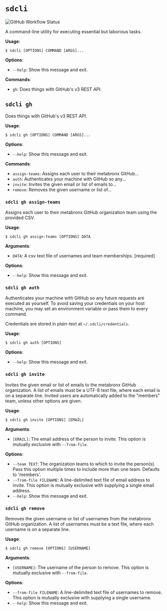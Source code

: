 # `sdcli`

![GitHub Workflow Status](https://img.shields.io/github/workflow/status/metabronx/sdcli/CI?label=tests&style=flat-square)

A command-line utility for executing essential but laborious tasks.

**Usage**:

```console
$ sdcli [OPTIONS] COMMAND [ARGS]...
```

**Options**:

* `--help`: Show this message and exit.

**Commands**:

* `gh`: Does things with GitHub's v3 REST API.

## `sdcli gh`

Does things with GitHub's v3 REST API.

**Usage**:

```console
$ sdcli gh [OPTIONS] COMMAND [ARGS]...
```

**Options**:

* `--help`: Show this message and exit.

**Commands**:

* `assign-teams`: Assigns each user to their metabronx GitHub...
* `auth`: Authenticates your machine with GitHub so any...
* `invite`: Invites the given email or list of emails to...
* `remove`: Removes the given username or list of...

### `sdcli gh assign-teams`

Assigns each user to their metabronx GitHub organization team using the
provided CSV.

**Usage**:

```console
$ sdcli gh assign-teams [OPTIONS] DATA
```

**Arguments**:

* `DATA`: A csv text file of usernames and team memberships.  [required]

**Options**:

* `--help`: Show this message and exit.

### `sdcli gh auth`

Authenticates your machine with GitHub so any future requests are executed as
yourself. To avoid saving your credentials on your host machine, you may set an
environment variable or pass them to every command.

Credentials are stored in plain-text at `~/.sdcli/credentials`.

**Usage**:

```console
$ sdcli gh auth [OPTIONS]
```

**Options**:

* `--help`: Show this message and exit.

### `sdcli gh invite`

Invites the given email or list of emails to the metabronx GitHub organization. A
list of emails must be a UTF-8 text file, where each email is on a separate line.
Invited users are automatically added to the "members" team, unless other options
are given.

**Usage**:

```console
$ sdcli gh invite [OPTIONS] [EMAIL]
```

**Arguments**:

* `[EMAIL]`: The email address of the person to invite. This option is mutually exclusive with `--from-file`.

**Options**:

* `--team TEXT`: The organization teams to which to invite the person(s). Pass this option multiple times to include more than one team. Defaults to 'members'.
* `--from-file FILENAME`: A line-delimited text file of email address to invite. This option is mutually exclusive with supplying a single email address.
* `--help`: Show this message and exit.

### `sdcli gh remove`

Removes the given username or list of usernames from the metabronx GitHub
organization. A list of usernames must be a text file, where each username is on a
separate line.

**Usage**:

```console
$ sdcli gh remove [OPTIONS] [USERNAME]
```

**Arguments**:

* `[USERNAME]`: The username of the person to remove. This option is mutually exclusive with `--from-file`.

**Options**:

* `--from-file FILENAME`: A line-delimited text file of usernames to remove. This option is mutually exclusive with supplying a single username.
* `--help`: Show this message and exit.
